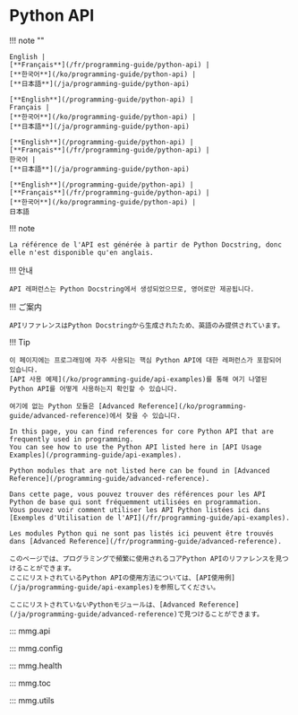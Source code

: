 <!---------------------------->
<!-- multilingual suffix: en, fr, ko, ja -->
<!---------------------------->
# Python API

<!-- [ignore] -->
<!-- See: https://mkdocstrings.github.io/python/usage/ -->

<!-- [common] -->
!!! note ""

<!-- [en] -->
    English |
    [**Français**](/fr/programming-guide/python-api) |
    [**한국어**](/ko/programming-guide/python-api) |
    [**日本語**](/ja/programming-guide/python-api)
<!-- [fr] -->
    [**English**](/programming-guide/python-api) |
    Français |
    [**한국어**](/ko/programming-guide/python-api) |
    [**日本語**](/ja/programming-guide/python-api)
<!-- [ko] -->
    [**English**](/programming-guide/python-api) |
    [**Français**](/fr/programming-guide/python-api) |
    한국어 |
    [**日本語**](/ja/programming-guide/python-api)
<!-- [ja] -->
    [**English**](/programming-guide/python-api) |
    [**Français**](/fr/programming-guide/python-api) |
    [**한국어**](/ko/programming-guide/python-api) |
    日本語
<!-- [common] -->

<!-- [en] -->
<!-- [fr] -->
!!! note

    La référence de l'API est générée à partir de Python Docstring, donc elle n'est disponible qu'en anglais.
<!-- [ko] -->
!!! 안내

    API 레퍼런스는 Python Docstring에서 생성되었으므로, 영어로만 제공됩니다.
<!-- [ja] -->
!!! ご案内

    APIリファレンスはPython Docstringから生成されたため、英語のみ提供されています。
<!-- [common] -->

!!! Tip

<!-- [ko] -->
    이 페이지에는 프로그래밍에 자주 사용되는 핵심 Python API에 대한 레퍼런스가 포함되어 있습니다.
    [API 사용 예제](/ko/programming-guide/api-examples)를 통해 여기 나열된 Python API를 어떻게 사용하는지 확인할 수 있습니다.

    여기에 없는 Python 모듈은 [Advanced Reference](/ko/programming-guide/advanced-reference)에서 찾을 수 있습니다.
<!-- [en] -->
    In this page, you can find references for core Python API that are frequently used in programming.
    You can see how to use the Python API listed here in [API Usage Examples](/programming-guide/api-examples).

    Python modules that are not listed here can be found in [Advanced Reference](/programming-guide/advanced-reference).
<!-- [fr] -->
    Dans cette page, vous pouvez trouver des références pour les API Python de base qui sont fréquemment utilisées en programmation.
    Vous pouvez voir comment utiliser les API Python listées ici dans [Exemples d'Utilisation de l'API](/fr/programming-guide/api-examples).

    Les modules Python qui ne sont pas listés ici peuvent être trouvés dans [Advanced Reference](/fr/programming-guide/advanced-reference).
<!-- [ja] -->
    このページでは、プログラミングで頻繁に使用されるコアPython APIのリファレンスを見つけることができます。
    ここにリストされているPython APIの使用方法については、[API使用例](/ja/programming-guide/api-examples)を参照してください。

    ここにリストされていないPythonモジュールは、[Advanced Reference](/ja/programming-guide/advanced-reference)で見つけることができます。
<!-- [common] -->

::: mmg.api

::: mmg.config

::: mmg.health

::: mmg.toc

::: mmg.utils
